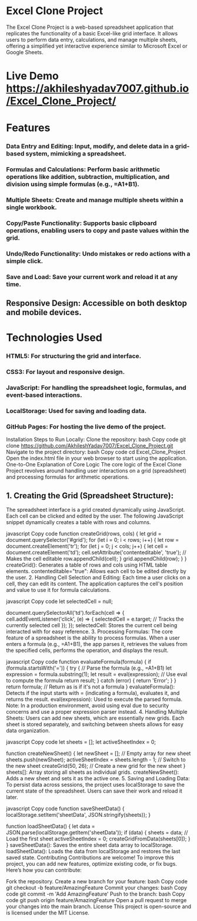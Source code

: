 # Excel Clone Project
The Excel Clone Project is a web-based spreadsheet application that replicates the functionality of a basic Excel-like grid interface. It allows users to perform data entry, calculations, and manage multiple sheets, offering a simplified yet interactive experience similar to Microsoft Excel or Google Sheets.

# Live Demo https://akhileshyadav7007.github.io/Excel_Clone_Project/

# Features
### Data Entry and Editing: Input, modify, and delete data in a grid-based system, mimicking a spreadsheet.
### Formulas and Calculations: Perform basic arithmetic operations like addition, subtraction, multiplication, and division using simple formulas (e.g., =A1+B1).
### Multiple Sheets: Create and manage multiple sheets within a single workbook.
### Copy/Paste Functionality: Supports basic clipboard operations, enabling users to copy and paste values within the grid.
### Undo/Redo Functionality: Undo mistakes or redo actions with a simple click.
### Save and Load: Save your current work and reload it at any time.
## Responsive Design: Accessible on both desktop and mobile devices.
# Technologies Used
### HTML5: For structuring the grid and interface.
### CSS3: For layout and responsive design.
### JavaScript: For handling the spreadsheet logic, formulas, and event-based interactions.
### LocalStorage: Used for saving and loading data.
### GitHub Pages: For hosting the live demo of the project.
Installation
Steps to Run Locally:
Clone the repository:
bash
Copy code
git clone https://github.com/AkhileshYadav7007/Excel_Clone_Project.git
Navigate to the project directory:
bash
Copy code
cd Excel_Clone_Project
Open the index.html file in your web browser to start using the application.
One-to-One Explanation of Core Logic
The core logic of the Excel Clone Project revolves around handling user interactions on a grid (spreadsheet) and processing formulas for arithmetic operations.

## 1. Creating the Grid (Spreadsheet Structure):
The spreadsheet interface is a grid created dynamically using JavaScript. Each cell can be clicked and edited by the user. The following JavaScript snippet dynamically creates a table with rows and columns.

javascript
Copy code
function createGrid(rows, cols) {
    let grid = document.querySelector('#grid');
    for (let i = 0; i < rows; i++) {
        let row = document.createElement('tr');
        for (let j = 0; j < cols; j++) {
            let cell = document.createElement('td');
            cell.setAttribute('contenteditable', 'true');  // Makes the cell editable
            row.appendChild(cell);
        }
        grid.appendChild(row);
    }
}
createGrid(): Generates a table of rows and cols using HTML table elements.
contenteditable="true": Allows each cell to be edited directly by the user.
2. Handling Cell Selection and Editing:
Each time a user clicks on a cell, they can edit its content. The application captures the cell's position and value to use it for formula calculations.

javascript
Copy code
let selectedCell = null;

document.querySelectorAll('td').forEach(cell => {
    cell.addEventListener('click', (e) => {
        selectedCell = e.target;  // Tracks the currently selected cell
    });
});
selectedCell: Stores the current cell being interacted with for easy reference.
3. Processing Formulas:
The core feature of a spreadsheet is the ability to process formulas. When a user enters a formula (e.g., =A1+B1), the app parses it, retrieves the values from the specified cells, performs the operation, and displays the result.

javascript
Copy code
function evaluateFormula(formula) {
    if (formula.startsWith('=')) {
        try {
            // Parse the formula (e.g., =A1+B1)
            let expression = formula.substring(1);
            let result = eval(expression);  // Use eval to compute the formula
            return result;
        } catch (error) {
            return 'Error';
        }
    }
    return formula;  // Return as is if it's not a formula
}
evaluateFormula(): Detects if the input starts with = (indicating a formula), evaluates it, and returns the result.
eval(expression): Used to execute the parsed formula. Note: In a production environment, avoid using eval due to security concerns and use a proper expression parser instead.
4. Handling Multiple Sheets:
Users can add new sheets, which are essentially new grids. Each sheet is stored separately, and switching between sheets allows for easy data organization.

javascript
Copy code
let sheets = [];
let activeSheetIndex = 0;

function createNewSheet() {
    let newSheet = [];  // Empty array for new sheet
    sheets.push(newSheet);
    activeSheetIndex = sheets.length - 1;  // Switch to the new sheet
    createGrid(50, 26);  // Create a new grid for the new sheet
}
sheets[]: Array storing all sheets as individual grids.
createNewSheet(): Adds a new sheet and sets it as the active one.
5. Saving and Loading Data:
To persist data across sessions, the project uses localStorage to save the current state of the spreadsheet. Users can save their work and reload it later.

javascript
Copy code
function saveSheetData() {
    localStorage.setItem('sheetData', JSON.stringify(sheets));
}

function loadSheetData() {
    let data = JSON.parse(localStorage.getItem('sheetData'));
    if (data) {
        sheets = data;
        // Load the first sheet
        activeSheetIndex = 0;
        createGridFromData(sheets[0]);
    }
}
saveSheetData(): Saves the entire sheet data array to localStorage.
loadSheetData(): Loads the data from localStorage and restores the last saved state.
Contributing
Contributions are welcome! To improve this project, you can add new features, optimize existing code, or fix bugs. Here’s how you can contribute:

Fork the repository.
Create a new branch for your feature:
bash
Copy code
git checkout -b feature/AmazingFeature
Commit your changes:
bash
Copy code
git commit -m 'Add AmazingFeature'
Push to the branch:
bash
Copy code
git push origin feature/AmazingFeature
Open a pull request to merge your changes into the main branch.
License
This project is open-source and is licensed under the MIT License.
